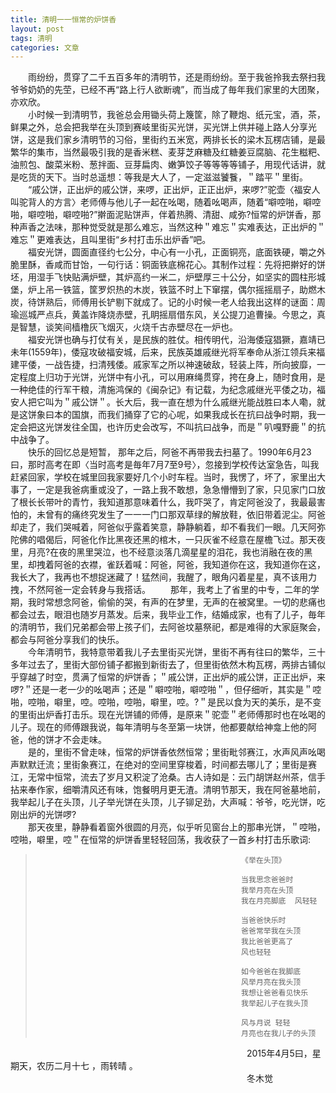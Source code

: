 ```yaml
---
title: 清明一一恒常的炉饼香
layout: post
tags: 清明
categories: 文章
---
```

　　雨纷纷，贯穿了二千五百多年的清明节，还是雨纷纷。至于我爸拎我去祭扫我爷爷奶奶的先茔，已经不再“路上行人欲断魂”，而当成了毎年我们家里的大团聚，亦欢欣。  
　　小时候一到清明节，我爸总会用锄头荷上篾筐，除了鞭炮、纸元宝，酒，茶，鲜果之外，总会把我举在头顶到赛岐里街买光饼，买光饼上供并碰上路人分享光饼，这是我们家乡清明节的习俗，里街约五米宽，两排长长的梁木瓦楞店铺，是最繁华的集市，当然最吸引我的是香米糕、麦芽芝麻糖及红糖姜豆腐脑、花生糍粑、油煎包、酸菜米粉、葱拌面、豆芽扁肉、嫩笋饺子等等等等铺子，用现代话讲，就是吃货的天下。当时总遥想：等我是大人了，一定滋滋饕餮，＂踏平＂里街。  
　　“戚公饼，正出炉的戚公饼，来啰，正出炉，正正出炉，来啰?”驼壶〈福安人叫驼背人的方言〉老师傅与他儿子一起在吆喝，随着吆喝声，随着“噼啌啪，噼啌啪，噼啌啪，噼啌啪?”擀面泥贴饼声，伴着热腾、清甜、咸弥?恒常的炉饼香，那种声香之法味，那种觉受就是那么难忘，当然这种＂难忘＂实难表达，正出炉的＂难忘＂更难表达，且叫里街“乡村打击乐出炉香”吧。  
　　福安光饼，圆面直径约七公分，中心有一小孔，正面铜亮，底面铁硬，嚼之外脆里酥，香咸而甘饴，一句行话：铜面铁底棉花心。其制作过程：先将把擀好的饼坯，用湿手飞快贴满炉壁，其炉高约一米二，炉壁厚三十公分，如坚实的圆柱形城堡，炉上吊一铁篮，筐罗炽热的木炭，铁篮不时上下窜摆，偶尔摇摇扇子，助燃木炭，待饼熟后，师傅用长铲剔下就成了。记的小时候一老人给我出这样的谜面：周瑜巡城严点兵，黄盖诈降烧赤壁，孔眀摇扇借东风，关公提刀追曹操。今思之，真是智慧，谈笑间樯橹灰飞烟灭，火烧千古赤壁尽在一炉也。  
　　福安光饼也确与打仗有关，是民族的胜仗。相传明代，沿海倭寇猖獗，嘉靖已未年(1559年)，倭寇攻破福安城，后来，民族英雄戚继光将军奉命从浙江领兵来福建平倭，一战告捷，扫清残倭。戚家军之所以神速破敌，轻装上阵，所向披靡，一定程度上归功于光饼，光饼中有小孔，可以用麻绳贯穿，挎在身上，随时食用，是一种绝佳的行军干粮，清施鸿保的《闽杂记》有记载，为纪念戚继光平倭之功，福安人把它叫为＂戚公饼＂。长大后，我一直在想为什么戚继光能战胜曰本人嘞，就是这饼象曰本的国旗，而我们捅穿了它的心呢，如果我成长在抗曰战争时期，我一定会把这光饼发往全国，也许历史会改写，不叫抗曰战争，而是＂叭嘎野鹿＂的抗中战争了。  
　　快乐的回忆总是短暂， 那年之后，阿爸不再带我去扫墓了。1990年6月23曰，那时高考在即〈当时高考是毎年7月7至9号〉，忽接到学校传达室急告，叫我赶紧回家，学校在城里回我家要好几个小时车程。当时，我愣了，坏了，家里出大事了，一定是我爸病重或没了，一路上我不敢想，急急懵懵到了家，只见家门口放了根长长带叶的青竹，我知道那意味着什么，我吓哭了，肯定阿爸没了，我最最害怕的，未曾有的痛终究发生了一一一门口那双草绿的解放鞋，依旧带着泥尘。阿爸却走了，我们哭喊着，阿爸似乎露着笑意，静静躺着，却不看我们一眼。几天阿弥陀佛的唱偈后，阿爸化作比黑夜还黑的棺木，一只灰雀不经意在屋檐飞过。那天夜里，月亮?在夜的黑里哭泣，也不经意淡落几滴星星的泪花，我也消融在夜的黑里，却拽着阿爸的衣襟，雀跃着喊：阿爸，阿爸，我知道你在这，我知道你在这，我长大了，我再也不想捉迷藏了！猛然间，我醒了，眼角闪着星星，真不该用力拽，不然阿爸一定会转身与我搭话。
　　那年，我考上了省里的中专，二年的学期，我时常想念阿爸，偷偷的哭，有声的在梦里，无声的在被窝里。一切的悲痛也都会过去，眼泪也随岁月蒸发。后来，我毕业工作，结婚成家，也有了儿子，毎年的清明节，我们兄弟都会带上孩子们，去阿爸坟墓祭祀，都是难得的大家庭聚会，都会与阿爸分享我们的快乐。  
　　今年清明节，我特意带着我儿子去里街买光饼，里街不再有往曰的繁华，三十多年过去了，里街大部份铺子都搬到新街去了，但里街依然木构瓦楞，两排古铺似乎穿越了时空，贯满了恒常的炉饼香；＂戚公饼，正出炉的戚公饼，正正出炉，来啰?＂还是一老一少的吆喝声；还是＂噼啌啪，噼啌啪＂，但仔细听，其实是＂啌啪，啌啪，噼里，啌。啌啪，啌啪，噼里，啌。?＂是民以食为天的美乐，是不变的里街出炉香打击乐。现在光饼铺的师傅，是原来＂驼壶＂老师傅那时也在吆喝的儿子。现在的师傅跟我说，每年清明与冬至第一块饼，他都要献给神龛上他的阿爸，他的饼才不会走味。  
　　是的，里街不曾走味，恒常的炉饼香依然恒常；里街毗邻赛江，水声风声吆喝声默默迁流；里街象赛江，在绝对的空间里穿梭着，时间都去哪儿了；里街是赛江，无常中恒常，流去了岁月又积淀了沧桑。古人诗如是：云门胡饼赵州茶，信手拈来奉作家，细嚼清风还有味，饱餐明月更无渣。清明节那天，我在阿爸墓地前，我举起儿子在头顶，儿子举光饼在头顶，儿子铆足劲，大声喊：爷爷，吃光饼，吃刚出炉的光饼啰?  
　　那天夜里，静静看着窗外很圆的月亮，似乎听见窗台上的那串光饼，＂啌啪，啌啪，噼里，啌＂在恒常的炉饼香里轻轻回荡，我收获了一首乡村打击乐歌词:

>                                                   《举在头顶》
>
>                                                   当我思念爸爸时
>                                                   我举月亮在头顶
>                                                   我在月亮脚底  风轻轻
>
>                                                   当爸爸快乐时
>                                                   爸爸常举我在头顶
>                                                   我比爸爸更高了
>                                                   风也轻轻
> 
>                                                   如今爸爸在我脚底
>                                                   风举月亮在我头顶
>                                                   我想让爸爸看见快乐
>                                                   我举起儿子在我头顶
>
>                                                   风与月说 轻轻
>                                                   月亮也在我儿子的头顶
　　　　　　　　　　　　　　　　　　　　　　　　　　　2015年4月5曰，星期天，农历二月十七  ，雨转晴 。      
　　　　　　　　　　　　　　　　　　　　　　　　　　　冬木觉
